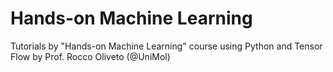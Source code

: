 # Hands-on Machine Learning
Tutorials by "Hands-on Machine Learning" course using Python and Tensor Flow by Prof. Rocco Oliveto (@UniMol)
